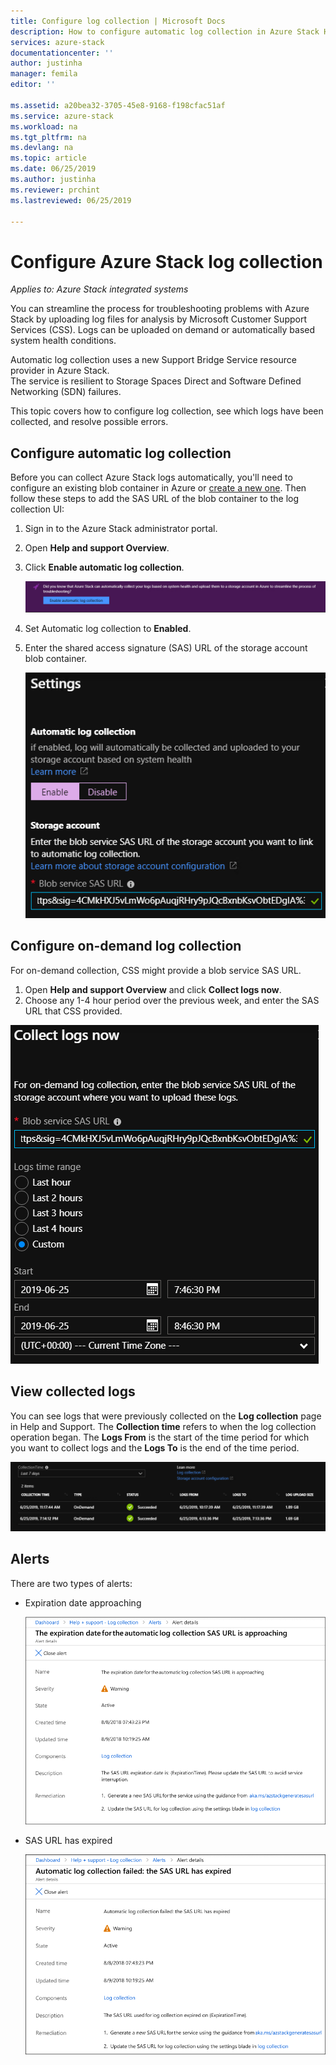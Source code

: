 ```yaml
---
title: Configure log collection | Microsoft Docs
description: How to configure automatic log collection in Azure Stack Help + Support.
services: azure-stack
documentationcenter: ''
author: justinha
manager: femila
editor: ''

ms.assetid: a20bea32-3705-45e8-9168-f198cfac51af
ms.service: azure-stack
ms.workload: na
ms.tgt_pltfrm: na
ms.devlang: na
ms.topic: article
ms.date: 06/25/2019
ms.author: justinha
ms.reviewer: prchint
ms.lastreviewed: 06/25/2019

---
```

# Configure Azure Stack log collection

*Applies to: Azure Stack integrated systems*

You can streamline the process for troubleshooting problems with Azure Stack by uploading log files for analysis by Microsoft Customer Support Services (CSS). 
Logs can be uploaded on demand or automatically based system health conditions. 

Automatic log collection uses a new Support Bridge Service resource provider in Azure Stack.  
The service is resilient to Storage Spaces Direct and Software Defined Networking (SDN) failures. 

This topic covers how to configure log collection, see which logs have been collected, and resolve possible errors.

<!--- RP info came from the video. What else should we say in the intro? Should we mention the new resource provider? can we add how the resiliency helps here?--->

## Configure automatic log collection 

Before you can collect Azure Stack logs automatically, you'll need to configure an existing blob container in Azure or [create a new one](azure-stack-create-blob-container-for-automatic-log-collection.md). Then follow these steps to add the SAS URL of the blob container to the log collection UI: 

1. Sign in to the Azure Stack administrator portal.
1. Open **Help and support Overview**.
1. Click **Enable automatic log collection**.

   ![Screenshot shows where to enable log collection in Help and support](media/azure-stack-automatic-log-collection/azure-stack-help-overview-enable-option.png)

1. Set Automatic log collection to **Enabled**.
1. Enter the shared access signature (SAS) URL of the storage account blob container.

   ![Screenshot shows blob SAS URL](media/azure-stack-automatic-log-collection/azure-stack-enable-automatic-log-collection.png)

## Configure on-demand log collection 

For on-demand collection, CSS might provide a blob service SAS URL. 

1. Open **Help and support Overview** and click **Collect logs now**. 
1. Choose any 1-4 hour period over the previous week, and enter the SAS URL that CSS provided.

![Screenshot of on-demand log collection](media/azure-stack-automatic-log-collection/collect-logs-now.png)

## View collected logs

You can see logs that were previously collected on the **Log collection** page in Help and Support. 
The **Collection time** refers to when the log collection operation began. 
The **Logs From** is the start of the time period for which you want to collect logs and the **Logs To** is the end of the time period.

![Screenshot of Azure Stack log collection](media/azure-stack-automatic-log-collection/azure-stack-log-collection.png)

## Alerts

There are two types of alerts: 

- Expiration date approaching

  ![Expiration date approaching](media/azure-stack-automatic-log-collection/alert-expiration-date.png)

- SAS URL has expired
  
  ![SAS URL expired](media/azure-stack-automatic-log-collection/alert-url-expired.png)

